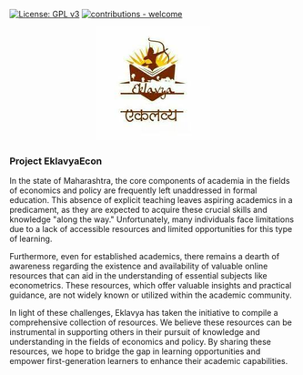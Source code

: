 [![License: GPL v3](https://img.shields.io/badge/License-GPLv3-blue.svg)](https://www.gnu.org/licenses/gpl-3.0)
[![contributions - welcome](https://img.shields.io/badge/contributions-welcome-blue)](/CONTRIBUTING.md "Go to contributions doc")

<div align="center">

[![EklavyaEcon](https://github.com/EklavyaEcon/EklavyaEcon.github.io/blob/main/assets/img/Eklavya.jpg)](EklavyaEcon.github.io)

</div>

### Project EklavyaEcon

In the state of Maharashtra, the core components of academia in the fields of economics and policy are frequently left unaddressed in formal education. This absence of explicit teaching leaves aspiring academics in a predicament, as they are expected to acquire these crucial skills and knowledge "along the way." Unfortunately, many individuals face limitations due to a lack of accessible resources and limited opportunities for this type of learning.

Furthermore, even for established academics, there remains a dearth of awareness regarding the existence and availability of valuable online resources that can aid in the understanding of essential subjects like econometrics. These resources, which offer valuable insights and practical guidance, are not widely known or utilized within the academic community.

In light of these challenges, Eklavya has taken the initiative to compile a comprehensive collection of resources. We believe these resources can be instrumental in supporting others in their pursuit of knowledge and understanding in the fields of economics and policy. By sharing these resources, we hope to bridge the gap in learning opportunities and empower first-generation learners to enhance their academic capabilities.
